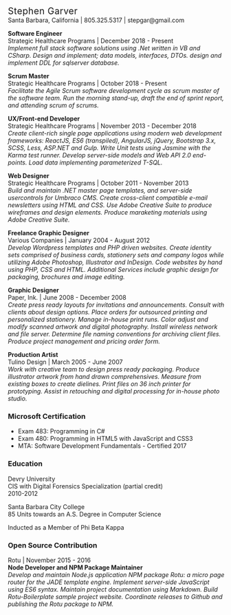 <h2 style="font-weight: normal; letter-spacing: .5px; margin: 0;">Stephen Garver</h2>
Santa Barbara, California | 805.325.5317 | stepgar@gmail.com<br/>

**Software Engineer**  
Strategic Healthcare Programs | December 2018 - Present  
_Implement full stack software solutions using .Net written in VB and CSharp. Design and implement; data models, interfaces, DTOs. design and implement DDL for sqlserver database._

**Scrum Master**  
Strategic Healthcare Programs | October 2018 - Present  
_Facilitate the Agile Scrum software development cycle as scrum master of the software team. Run the morning stand-up, draft the end of sprint report, and attending scrum of scrums._

**UX/Front-end Developer**  
Strategic Healthcare Programs | November 2013 - December 2018  
_Create client-rich single page applications using modern web development frameworks: ReactJS, ES6 (transpiled), AngularJS, jQuery, Bootstrap 3.x, SCSS, Less, ASP.NET and Gulp. Write Unit tests using Jasmine with the Karma test runner. Develop server-side models and Web API 2.0 end-points. Load data implementing parameterized T-SQL._

**Web Designer**  
Strategic Healthcare Programs | October 2011 - November 2013  
_Build and maintain .NET master page templates, and server-side usercontrols for Umbraco CMS. Create cross-client compatible e-mail newsletters using HTML and CSS. Use Adobe Creative Suite to produce wireframes and design elements. Produce maraketing materials using Adobe Creative Suite._

**Freelance Graphic Designer**  
Various Companies | January 2004 - August 2012  
_Develop Wordpress templates and PHP driven websites. Create identity sets comprised of business cards, stationery sets and company logos while utilizing Adobe Photoshop, Illustrator and InDesign. Code websites by hand using PHP, CSS and HTML. Additional Services include graphic design for packaging, brochures and image editing._

**Graphic Designer**  
Paper, Ink. | June 2008 - December 2008  
_Create press ready layouts for invitations and announcements. Consult with clients about design options. Place orders for outsourced printing and personalized stationery. Manage in-house print runs. Color adjust and modify scanned artwork and digital photography. Install wireless network and file server. Determine file naming conventions for archiving client files. Produce project management and pricing order form._

**Production Artist**  
Tulino Design | March 2005 - June 2007  
_Work with creative team to design press ready packaging. Produce illustrator artwork from hand drawn comprehensives. Measure from existing boxes to create dielines. Print files on 36 inch printer for prototyping. Assist in retouching and digital processing for in-house photo studio._

### Microsoft Certification
- Exam 483: Programming in C# 
- Exam 480: Programming in HTML5 with JavaScript and CSS3
- MTA: Software Development Fundamentals - Certified 2017 

### Education
Devry University  
CIS with Digital Forensics Specialization (partial credit)  
2010-2012  

Santa Barbara City College  
85 Units towards an A.S. Degree in Computer Science  

Inducted as a Member of Phi Beta Kappa

### Open Source Contribution 
Rotu | November 2015 - 2016  
**Node Developer and NPM Package Maintainer**  
_Develop and maintain Node.js application NPM package Rotu: a micro page router for the JADE template engine. Implement server-side JavaScript using ES6 syntax. Maintain project documentation using Markdown. Build Rotu-Boilerplate sample project website. Coordinate releases to Github and publishing the Rotu package to NPM._
